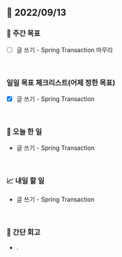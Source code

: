 ## 📅 2022/09/13


### 👏 주간 목표

- [ ] 글 쓰기 - Spring Transaction 마무리

<br/>

### 일일 목표 체크리스트(어제 정한 목표)

- [x] 글 쓰기 - Spring Transaction

<br/>

### 💯 오늘 한 일

- 글 쓰기 - Spring Transaction

<br/>

### 📈 내일 할 일

- 글 쓰기 - Spring Transaction

<br/>

### 🤔 간단 회고

- . 
